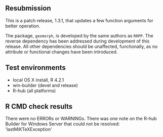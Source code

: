 ## Resubmission
This is a patch release, 1.3.1, that updates a few function arguments for better operation.

The package, `geomorph`, is developed by the same authors as `RRPP`.  The reverse dependency has been addressed during development of this release.  All other dependencies should be unaffected, functionally, as no attribute or functional changes have been introduced.

## Test environments
* local OS X install, R 4.2.1
* win-builder (devel and release)
* R-hub (all platforms)

## R CMD check results
There were no ERRORs or WARNINGs. There was one note on the R-hub Builder for Windows Server that could not be resolved: 'lastMiKTeXException'

